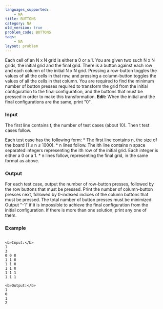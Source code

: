 ```yaml
---
languages_supported:
    - NA
title: BUTTONS
category: NA
old_version: true
problem_code: BUTTONS
tags:
    - NA
layout: problem
---
```

Each cell of an N x N grid is either a 0 or a 1. You are given two such N x N grids, the initial grid and the final grid. There is a button against each row and each column of the initial N x N grid. Pressing a row-button toggles the values of all the cells in that row, and pressing a column-button toggles the values of all the cells in that column. You are required to find the minimum number of button presses required to transform the grid from the initial configuration to the final configuration, and the buttons that must be pressed in order to make this transformation. 
**Edit:** When the initial and the final configurations are the same, print "0".

### Input

The first line contains t, the number of test cases (about 10). Then t test cases follow.

Each test case has the following form:
 \* The first line contains n, the size of the board (1 ≤ n ≤ 1000).
 \* n lines follow. The ith line contains n space separated integers representing the ith row of the initial grid. Each integer is either a 0 or a 1.
 \* n lines follow, representing the final grid, in the same format as above.

### Output

For each test case, output the number of row-button presses, followed by the row buttons that must be pressed. Print the number of column-button presses next, followed by 0-indexed indices of the column buttons that must be pressed. The total number of button presses must be minimized. 
Output "-1" if it is impossible to achieve the final configuration from the initial configuration. If there is more than one solution, print any one of them.

### Example

```

<b>Input:</b>
1
3
0 0 0
1 1 0
1 1 0
1 1 0
1 1 1
1 1 1

<b>Output:</b>
1
0 
1
2 

```